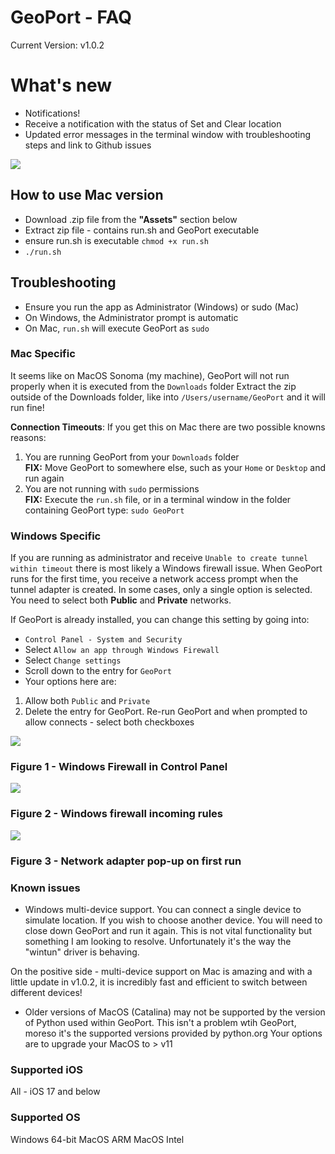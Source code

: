 # GeoPort - FAQ
Current Version: v1.0.2

# What's new
- Notifications!
- Receive a notification with the status of Set and Clear location
- Updated error messages in the terminal window with troubleshooting steps and link to Github issues

<img src="https://github.com/davesc63/GeoPort/blob/main/images/geoport-notifications-demo.gif">



## How to use Mac version

- Download .zip file from the **"Assets"** section below
- Extract zip file - contains run.sh and GeoPort executable
- ensure run.sh is executable `chmod +x run.sh`
- `./run.sh`

## Troubleshooting

- Ensure you run the app as Administrator (Windows) or sudo (Mac)
- On Windows, the Administrator prompt is automatic
- On Mac, `run.sh` will execute GeoPort as `sudo`

### Mac Specific
It seems like on MacOS Sonoma (my machine), GeoPort will not run properly when it is executed from the `Downloads` folder
Extract the zip outside of the Downloads folder, like into `/Users/username/GeoPort` and it will run fine!

**Connection Timeouts**: If you get this on Mac there are two possible knowns reasons:
1) You are running GeoPort from your `Downloads` folder<br>
   **FIX:** Move GeoPort to somewhere else, such as your `Home` or `Desktop` and run again
2) You are not running with `sudo` permissions<br>
   **FIX:** Execute the `run.sh` file, or in a terminal window in the folder containing GeoPort type: `sudo GeoPort`

### Windows Specific

If you are running as administrator and receive `Unable to create tunnel within timeout` there is most likely a Windows firewall issue. When GeoPort runs for the first time, you receive a network access prompt when the tunnel adapter is created. In some cases, only a single option is selected. You need to select both **Public** and **Private** networks.

If GeoPort is already installed, you can change this setting by going into:
- `Control Panel - System and Security`
- Select `Allow an app through Windows Firewall`
- Select `Change settings`
- Scroll down to the entry for `GeoPort`
- Your options here are:

1. Allow both `Public` and `Private`
2. Delete the entry for GeoPort. Re-run GeoPort and when prompted to allow connects - select both checkboxes

<img src="https://github.com/davesc63/GeoPort/blob/main/images/geoport-win-fw1.png"></img>
### Figure 1 - Windows Firewall in Control Panel


<img src="https://github.com/davesc63/GeoPort/blob/main/images/geoport-win-fw2.png"></img>
### Figure 2 - Windows firewall incoming rules

<img src="https://github.com/davesc63/GeoPort/blob/main/images/geoport-win-fw3.png"></img>
### Figure 3 - Network adapter pop-up on first run

### Known issues
- Windows multi-device support. You can connect a single device to simulate location. If you wish to choose another device. You will need to close down GeoPort and run it again. This is not vital functionality but something I am looking to resolve. Unfortunately it's the way the "wintun" driver is behaving.

On the positive side - multi-device support on Mac is amazing and with a little update in v1.0.2, it is incredibly fast and efficient to switch between different devices!

- Older versions of MacOS (Catalina) may not be supported by the version of Python used within GeoPort. This isn't a problem wtih GeoPort, moreso it's the supported versions provided by python.org
  Your options are to upgrade your MacOS to > v11

### Supported iOS
All - iOS 17 and below

### Supported OS
Windows 64-bit
MacOS ARM
MacOS Intel

